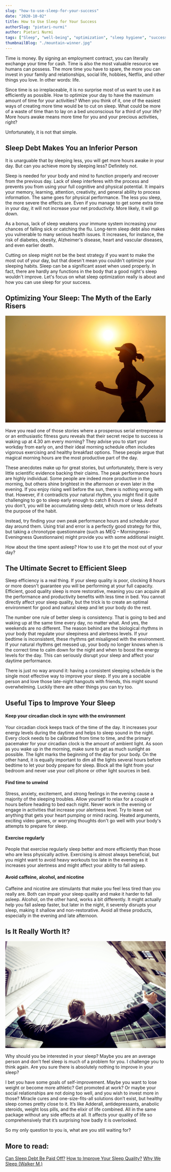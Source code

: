```yaml
---
slug: "how-to-use-sleep-for-your-success"
date: "2020-10-02"
title: How to Use Sleep for Your Success
authorSlug: "pietari-nurmi"
author: Pietari Nurmi
tags: ["Sleep", "well-being", "optimization", "sleep hygiene", "success", "sleep debt", "chronotype", "waking up", "body rhythms"]
thumbnailBlog: "./mountain-winner.jpg"
---
```


Time is money. By signing an employment contract, you can literally exchange your time for cash. Time is also the most valuable resource we humans can possess. The more time you have to spare, the more you can invest in your family and relationships, social life, hobbies, Netflix, and other things you love. In other words: life. 

Since time is so irreplaceable, it is no surprise most of us want to use it as efficiently as possible. How to optimize your day to have the maximum amount of time for your activities? When you think of it, one of the easiest ways of creating more time would be to cut on sleep. What could be more of a waste of time than to lay on a bed unconscious for a third of your life? More hours awake means more time for you and your precious activities, right? 

Unfortunately, it is not that simple.

## Sleep Debt Makes You an Inferior Person
It is unarguable that by sleeping less, you will get more hours awake in your day. But can you achieve more by sleeping less? Definitely not.

Sleep is needed for your body and mind to function properly and recover from the previous day. Lack of sleep interferes with the process and prevents you from using your full cognitive and physical potential. It impairs your memory, learning, attention, creativity, and general ability to process information. The same goes for physical performance. The less you sleep, the more severe the effects are. Even if you manage to get some extra time in your day, it will not increase your net productivity. More likely, it will go down.

As a bonus, lack of sleep weakens your immune system increasing your chances of falling sick or catching the flu. Long-term sleep debt also makes you vulnerable to many serious health issues. It increases, for instance, the risk of diabetes, obesity, Alzheimer's disease, heart and vascular diseases, and even earlier death.

Cutting on sleep might not be the best strategy if you want to make the most out of your day, but that doesn't mean you couldn't optimize your sleeping habits. Sleep can be a significant asset when used properly. In fact, there are hardly any functions in the body that a good night's sleep wouldn't improve. Let's focus on what sleep optimization really is about and how you can use sleep for your success.

## Optimizing Your Sleep: The Myth of the Early Risers
![woman-jogger](woman-jogger.jpg)

Have you read one of those stories where a prosperous serial entrepreneur or an enthusiastic fitness guru reveals that their secret recipe to success is waking up at 4.30 am every morning? They advise you to start your workday from early on, and their ideal morning schedule often includes vigorous exercising and healthy breakfast options. These people argue that magical morning hours are the most productive part of the day. 

These anecdotes make up for great stories, but unfortunately, there is very little scientific evidence backing their claims. The peak performance hours are highly individual. Some people are indeed more productive in the morning, but others shine brightest in the afternoon or even later in the evening. If you enjoy rising well before the sun, there is nothing wrong with that. However, if it contradicts your natural rhythm, you might find it quite challenging to go to sleep early enough to catch 8 hours of sleep. And if you don't, you will be accumulating sleep debt, which more or less defeats the purpose of the habit. 

Instead, try finding your own peak performance hours and schedule your day around them. Using trial and error is a perfectly good strategy for this, but taking a chronotype questionnaire (such as MEQ – Morningness–Eveningness Questionnaire) might provide you with some additional insight.

How about the time spent asleep? How to use it to get the most out of your day?

## The Ultimate Secret to Efficient Sleep
Sleep efficiency is a real thing. If your sleep quality is poor, clocking 8 hours or more doesn't guarantee you will be performing at your full capacity. Efficient, good quality sleep is more restorative, meaning you can acquire all the performance and productivity benefits with less time in bed. You cannot directly affect your sleep quality, but the trick is to create an optimal environment for good and natural sleep and let your body do the rest.

The number one rule of better sleep is consistency. That is going to bed and waking up at the same time every day, no matter what. And yes, the weekends are no different. The reason behind are the biological rhythms in your body that regulate your sleepiness and alertness levels. If your bedtime is inconsistent, these rhythms get misaligned with the environment. If your natural rhythms get messed up, your body no longer knows when is the correct time to calm down for the night and when to boost the energy levels for the day. This can seriously disrupt your sleep and affect your daytime performance.

There is just no way around it: having a consistent sleeping schedule is the single most effective way to improve your sleep. If you are a sociable person and love those late-night hangouts with friends, this might sound overwhelming. Luckily there are other things you can try too.

## Useful Tips to Improve Your Sleep
#### Keep your circadian clock in sync with the environment
Your circadian clock keeps track of the time of the day. It increases your energy levels during the daytime and helps to sleep sound in the night. Every clock needs to be calibrated from time to time, and the primary pacemaker for your circadian clock is the amount of ambient light. As soon as you wake up in the morning, make sure to get as much sunlight as possible. The light marks the beginning of the day for your body. On the other hand, it is equally important to dim all the lights several hours before bedtime to let your body prepare for sleep. Block all the light from your bedroom and never use your cell phone or other light sources in bed.

#### Find time to unwind
Stress, anxiety, excitement, and strong feelings in the evening cause a majority of the sleeping troubles. Allow yourself to relax for a couple of hours before heading to bed each night. Never work in the evening or engage in activities that increase your alertness level. Try to leave out anything that gets your heart pumping or mind racing. Heated arguments, exciting video games, or worrying thoughts don't go well with your body's attempts to prepare for sleep.

#### Exercise regularly
People that exercise regularly sleep better and more efficiently than those who are less physically active. Exercising is almost always beneficial, but you might want to avoid heavy workouts too late in the evening as it increases your alertness and might affect your ability to fall asleep.

#### Avoid caffeine, alcohol, and nicotine
Caffeine and nicotine are stimulants that make you feel less tired than you really are. Both can impair your sleep quality and make it harder to fall asleep. Alcohol, on the other hand, works a bit differently. It might actually help you fall asleep faster, but later in the night, it severely disrupts your sleep, making it shallow and non-restorative. Avoid all these products, especially in the evening and late afternoon.

## Is It Really Worth It?
![success](success.jpg)

Why should you be interested in your sleep? Maybe you are an average person and don’t feel sleep is much of a problem for you. I challenge you to think again. Are you sure there is absolutely nothing to improve in your sleep?

I bet you have some goals of self-improvement. Maybe you want to lose weight or become more athletic? Get promoted at work? Or maybe your social relationships are not doing too well, and you wish to invest more in those? Miracle cures and one-size-fits-all solutions don’t exist, but healthy sleep comes pretty close to it. It’s like Adderall, antidepressants, anabolic steroids, weight loss pills, and the elixir of life combined. All in the same package without any side effects at all. It affects your quality of life so comprehensively that it’s surprising how badly it is overlooked.

So my only question to you is, what are you still waiting for?

## More to read:
[Can Sleep Debt Be Paid Off?](https://nyxo.app/can-sleep-debt-be-paid-off)
[How to Improve Your Sleep Quality?](https://nyxo.app/lesson/sleep-quality)
[Why We Sleep (Walker M.)](https://www.goodreads.com/fi/book/show/34466963-why-we-sleep)